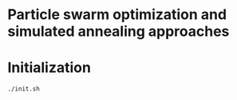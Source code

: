 # Particle swarm optimization and simulated annealing approaches

# Initialization

```shell
./init.sh
```
